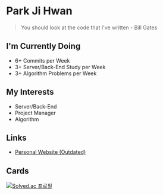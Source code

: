 # Park Ji Hwan

> You should look at the code that I've written - Bill Gates

## I'm Currently Doing
* 6+ Commits per Week
* 3+ Server/Back-End Study per Week
* 3+ Algorithm Problems per Week

## My Interests
* Server/Back-End
* Project Manager
* Algorithm

## Links
* [Personal Website (Outdated)](https://komputer-p.github.io/Portfolio)

## Cards
[![Solved.ac 프로필](http://mazassumnida.wtf/api/v2/generate_badge?boj=komputer)](https://solved.ac/komputer)
